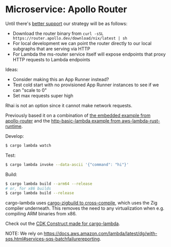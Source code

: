 # Microservice: Apollo Router

Until there's [better support](https://github.com/apollographql/router/issues/364) our strategy will be as follows:
- Download the router binary from `curl -sSL https://router.apollo.dev/download/nix/latest | sh`
- For local development we can point the router directly to our local subgraphs that are serving via HTTP
- For Lambda the ms-router service itself will expose endpoints that proxy HTTP requests to Lambda endpoints

Ideas:
- Consider making this an App Runner instead?
- Test cold start with no provisioned App Runner instances to see if we can "scale to 0"
- Set max requests super high

Rhai is not an option since it cannot make network requests.

Previously based it on a combination of [the embedded example from apollo-router](https://github.com/apollographql/router/tree/dev/examples/embedded/rust) and the [http-basic-lambda example from aws-lambda-rust-runtime](https://github.com/awslabs/aws-lambda-rust-runtime/tree/main/examples/http-basic-lambda).

Develop:
```bash
$ cargo lambda watch
```

Test:
```bash
$ cargo lambda invoke --data-ascii '{"command": "hi"}'
```

Build:
```bash
$ cargo lambda build --arm64 --release
# or, for x86 builds
$ cargo lambda build --release
```

cargo-lambda uses [cargo-zigbuild to cross-compile](https://www.cargo-lambda.info/commands/build.html#compiler-backends), which uses the Zig compiler underneath. This removes the need to any virtualization when e.g. compiling ARM binaries from x86.


Check out the [CDK Construct made for cargo-lambda](https://github.com/cargo-lambda/cargo-lambda-cdk).

NOTE: We rely on https://docs.aws.amazon.com/lambda/latest/dg/with-sqs.html#services-sqs-batchfailurereporting.
